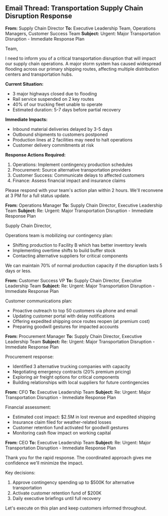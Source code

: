 ## Email Thread: Transportation Supply Chain Disruption Response

**From:** Supply Chain Director
**To:** Executive Leadership Team, Operations Managers, Customer Success Team
**Subject:** Urgent: Major Transportation Disruption - Immediate Response Plan

Team,

I need to inform you of a critical transportation disruption that will impact our supply chain operations. A major storm system has caused widespread flooding across our primary shipping routes, affecting multiple distribution centers and transportation hubs.

**Current Situation:**
- 3 major highways closed due to flooding
- Rail service suspended on 2 key routes
- 40% of our trucking fleet unable to operate
- Estimated duration: 5-7 days before partial recovery

**Immediate Impacts:**
- Inbound material deliveries delayed by 3-5 days
- Outbound shipments to customers postponed
- Production lines at 2 facilities may need to halt operations
- Customer delivery commitments at risk

**Response Actions Required:**
1. Operations: Implement contingency production schedules
2. Procurement: Source alternative transportation providers
3. Customer Success: Communicate delays to affected customers
4. Finance: Assess financial impact and insurance claims

Please respond with your team's action plan within 2 hours. We'll reconvene at 3 PM for a full status update.

**From:** Operations Manager
**To:** Supply Chain Director, Executive Leadership Team
**Subject:** Re: Urgent: Major Transportation Disruption - Immediate Response Plan

Supply Chain Director,

Operations team is mobilizing our contingency plan:

- Shifting production to Facility B which has better inventory levels
- Implementing overtime shifts to build buffer stock
- Contacting alternative suppliers for critical components

We can maintain 70% of normal production capacity if the disruption lasts 5 days or less.

**From:** Customer Success VP
**To:** Supply Chain Director, Executive Leadership Team
**Subject:** Re: Urgent: Major Transportation Disruption - Immediate Response Plan

Customer communications plan:

- Proactive outreach to top 50 customers via phone and email
- Updating customer portal with delay notifications
- Offering expedited shipping once routes reopen (at premium cost)
- Preparing goodwill gestures for impacted accounts

**From:** Procurement Manager
**To:** Supply Chain Director, Executive Leadership Team
**Subject:** Re: Urgent: Major Transportation Disruption - Immediate Response Plan

Procurement response:

- Identified 3 alternative trucking companies with capacity
- Negotiating emergency contracts (20% premium pricing)
- Exploring air freight options for critical components
- Building relationships with local suppliers for future contingencies

**From:** CFO
**To:** Executive Leadership Team
**Subject:** Re: Urgent: Major Transportation Disruption - Immediate Response Plan

Financial assessment:

- Estimated cost impact: $2.5M in lost revenue and expedited shipping
- Insurance claim filed for weather-related losses
- Customer retention fund activated for goodwill gestures
- Monitoring cash flow impact on working capital

**From:** CEO
**To:** Executive Leadership Team
**Subject:** Re: Urgent: Major Transportation Disruption - Immediate Response Plan

Thank you for the rapid response. The coordinated approach gives me confidence we'll minimize the impact.

Key decisions:
1. Approve contingency spending up to $500K for alternative transportation
2. Activate customer retention fund of $200K
3. Daily executive briefings until full recovery

Let's execute on this plan and keep customers informed throughout.
